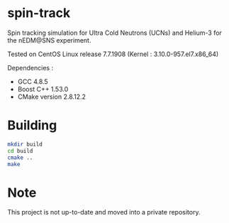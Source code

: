 # spin-track
Spin tracking simulation for Ultra Cold Neutrons (UCNs) and Helium-3 for the nEDM@SNS experiment.

Tested on CentOS Linux release 7.7.1908 (Kernel : 3.10.0-957.el7.x86_64)

Dependencies :
- GCC 4.8.5
- Boost C++ 1.53.0
- CMake version 2.8.12.2

# Building
```bash
mkdir build
cd build
cmake ..
make
```
# Note
This project is not up-to-date and moved into a private repository.
